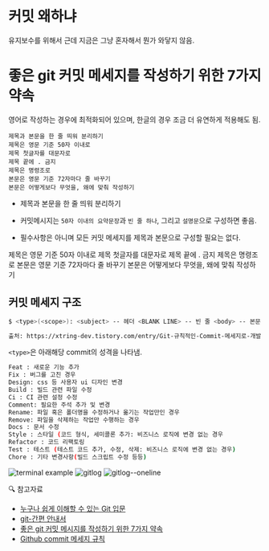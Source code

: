 # 커밋 왜하냐

유지보수를 위해서
근데 지금은 그냥 혼자해서 뭔가 와닿지 않음.

# 좋은 git 커밋 메세지를 작성하기 위한 7가지 약속

영어로 작성하는 경우에 최적화되어 있으며, 한글의 경우 조금 더 유연하게 적용해도 됨.

```
제목과 본문을 한 줄 띄워 분리하기
제목은 영문 기준 50자 이내로
제목 첫글자를 대문자로
제목 끝에 . 금지
제목은 명령조로
본문은 영문 기준 72자마다 줄 바꾸기
본문은 어떻게보다 무엇을, 왜에 맞춰 작성하기
```

- 제목과 본문을 한 줄 띄워 분리하기

- 커밋메시지는 `50자 이내의 요약문장`과 `빈 줄 하나`, 그리고 `설명문`으로 구성하면 좋음.
- 필수사항은 아니며 모든 커밋 메세지를 제목과 본문으로 구성할 필요는 없다.

제목은 영문 기준 50자 이내로
제목 첫글자를 대문자로
제목 끝에 . 금지
제목은 명령조로
본문은 영문 기준 72자마다 줄 바꾸기
본문은 어떻게보다 무엇을, 왜에 맞춰 작성하기

## 커밋 메세지 구조

```bash
$ <type>(<scope>): <subject> -- 헤더 <BLANK LINE> -- 빈 줄 <body> -- 본문 <BLANK LINE> -- 빈 줄 <footer> -- 바닥 글

출처: https://xtring-dev.tistory.com/entry/Git-규칙적인-Commit-메세지로-개발팀-협업하기-👾 [xtring.dev]
```

`<type>`은 아래해당 commit의 성격을 나타냄.

```bash
Feat : 새로운 기능 추가
Fix : 버그를 고친 경우
Design: css 등 사용자 ui 디자인 변경
Build : 빌드 관련 파일 수정
Ci : CI 관련 설정 수정
Comment: 필요한 주석 추가 및 변경
Rename: 파일 혹은 폴더명을 수정하거나 옮기는 작업만인 경우
Remove: 파일을 삭제하는 작업만 수행하는 경우
Docs : 문서 수정
Style : 스타일 (코드 형식, 세미콜론 추가: 비즈니스 로직에 변경 없는 경우
Refactor : 코드 리팩토링
Test : 테스트 (테스트 코드 추가, 수정, 삭제: 비즈니스 로직에 변경 없는 경우)
Chore : 기타 변경사항(빌드 스크립트 수정 등등)
```

![terminal example](https://user-images.githubusercontent.com/71386219/153839972-6eb2598e-ebb8-40ad-9ff5-4951310464d3.png)
![gitlog](https://user-images.githubusercontent.com/71386219/153839981-16a117f7-c6cb-4d4b-b823-4b77d758ba69.png)
![gitlog--oneline](https://user-images.githubusercontent.com/71386219/153839992-01408c4e-bc2f-4b38-bc70-b2c5a3b934c4.png)

🔍 참고자료

- [누구나 쉽게 이해할 수 있는 Git 입문](https://backlog.com/git-tutorial/kr/intro/intro1_2.html)
- [git-간편 안내서](https://rogerdudler.github.io/git-guide/index.ko.html)
- [좋은 git 커밋 메시지를 작성하기 위한 7가지 약속](https://meetup.toast.com/posts/106)
- [Github commit 메세지 규칙](https://junhyunny.github.io/information/github/git-commit-message-rule/)

